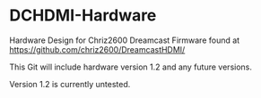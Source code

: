 # DCHDMI-Hardware
Hardware Design for Chriz2600 Dreamcast Firmware found at https://github.com/chriz2600/DreamcastHDMI/

This Git will include hardware version 1.2 and any future versions.

Version 1.2 is currently untested.
